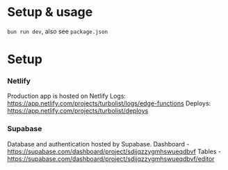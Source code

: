 # Setup & usage
`bun run dev`, also see `package.json`

# Setup

### Netlify
Production app is hosted on Netlify
Logs: https://app.netlify.com/projects/turbolist/logs/edge-functions
Deploys: https://app.netlify.com/projects/turbolist/deploys

### Supabase
Database and authentication hosted by Supabase.
Dashboard - https://supabase.com/dashboard/project/sdijqzzygmhswueqdbvf
Tables - https://supabase.com/dashboard/project/sdijqzzygmhswueqdbvf/editor
